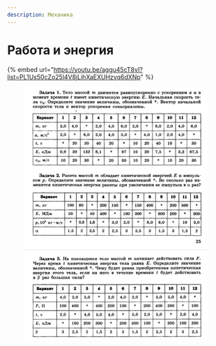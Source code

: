 ```yaml
---
description: Механика
---
```


# Работа и энергия

{% embed url="https://youtu.be/aggu45cT8vI?list=PL1Us50cZo25l4V8jLihXaEXUHzvq6dXNp" %}

<figure><img src="../../../.gitbook/assets/image (8).png" alt=""><figcaption></figcaption></figure>
